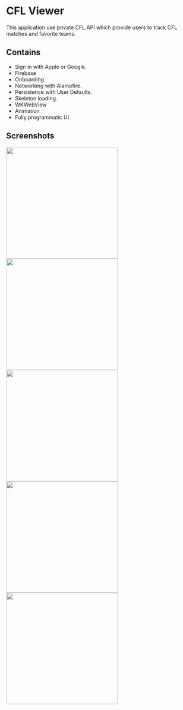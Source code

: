 # CFL Viewer

This application use private CFL API which provide users to track CFL matches and favorite teams.

## Contains 

- Sign in with Apple or Google.
- Firebase
- Onboarding
- Networking with Alamofire.
- Persistence with User Defaults.
- Skeleton loading.
- WKWebView
- Animation
- Fully programmatic UI.

## Screenshots

<p float="left">
  <img src="https://user-images.githubusercontent.com/51371382/164217694-09ba8914-10a9-4727-9553-593a5eb7cfb0.png" width="300" />
  <img src="https://user-images.githubusercontent.com/51371382/164217759-ad5ab70d-5112-43cf-ac1e-28debce67631.png" width="300" /> 
  <img src="https://user-images.githubusercontent.com/51371382/164217790-fd137ccb-7c47-4902-a445-bf7e880124a9.png" width="300" /> 
  <img src="https://user-images.githubusercontent.com/51371382/164217797-093f5a49-5d87-499e-8e7e-d788a21660df.png" width="300" />  
  <img src="https://user-images.githubusercontent.com/51371382/164217804-d3e7fc24-8fd3-48c3-993f-65aa049afa1a.png" width="300" /> 
</p>

